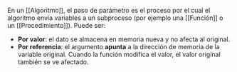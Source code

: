 En un [[Algoritmo]], el paso de parámetro es el proceso por el cual el algoritmo envía variables a un subproceso (por ejemplo una [[Función]] o un [[Procedimiento]]). Puede ser:

- **Por valor**: el dato se almacena en memoria nueva y no afecta al original.
- **Por referencia**: el argumento **apunta** a la dirección de memoria de la variable original. Cuando la función modifica el valor, el valor original también se ve afectado.
